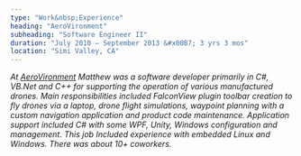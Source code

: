 ```yaml
---
type: "Work&nbsp;Experience"
heading: "AeroVironment"
subheading: "Software Engineer II"
duration: "July 2010 – September 2013 &#x00B7; 3 yrs 3 mos"
location: "Simi Valley, CA"
---
```


<a class="no-tufte-underline" href="/aerovironment/"><i class="fa fa-info-circle" aria-hidden="true"/></a> At <a href="https://avinc.com" target="_blank">AeroVironment</a> Matthew was a software developer primarily in C#, VB.Net and C++ for supporting the operation of various manufactured drones. Main responsibilities included FalconView plugin toolbar creation to fly drones via a laptop, drone flight simulations, waypoint planning with a custom navigation application and product code maintenance. Application support included C# with some WPF, Unity, Windows configuration and management. This job Included experience with embedded Linux and Windows. There was about 10+ coworkers.


